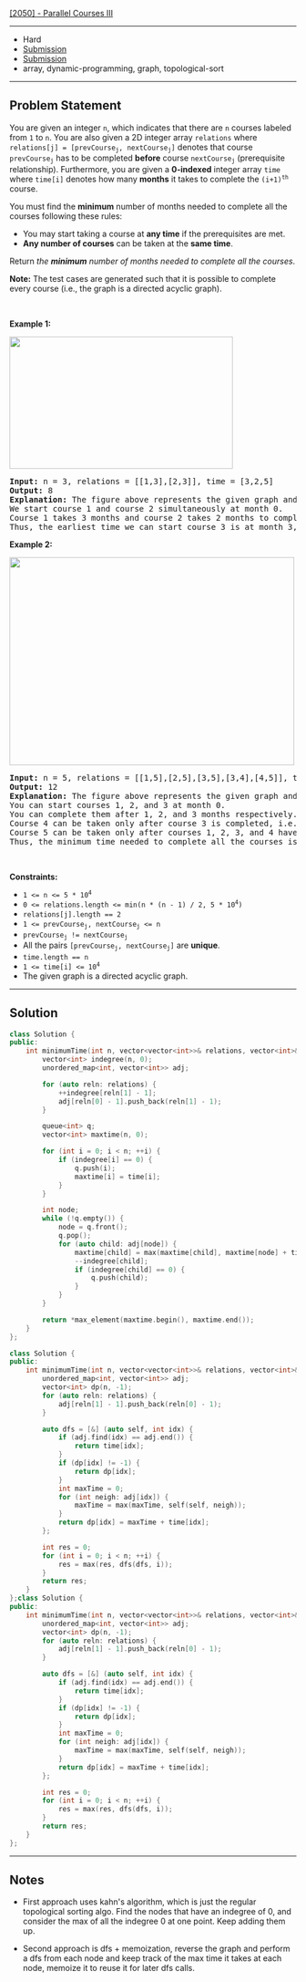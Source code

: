 [[2050] - Parallel Courses III](https://leetcode.com/problems/parallel-courses-iii)

---

- Hard
- [Submission](https://leetcode.com/problems/parallel-courses-iii/submissions/1078151960/)
- [Submission](https://leetcode.com/problems/parallel-courses-iii/submissions/1078158095/)
- array, dynamic-programming, graph, topological-sort

---

## Problem Statement

<p>You are given an integer <code>n</code>, which indicates that there are <code>n</code> courses labeled from <code>1</code> to <code>n</code>. You are also given a 2D integer array <code>relations</code> where <code>relations[j] = [prevCourse<sub>j</sub>, nextCourse<sub>j</sub>]</code> denotes that course <code>prevCourse<sub>j</sub></code> has to be completed <strong>before</strong> course <code>nextCourse<sub>j</sub></code> (prerequisite relationship). Furthermore, you are given a <strong>0-indexed</strong> integer array <code>time</code> where <code>time[i]</code> denotes how many <strong>months</strong> it takes to complete the <code>(i+1)<sup>th</sup></code> course.</p>

<p>You must find the <strong>minimum</strong> number of months needed to complete all the courses following these rules:</p>

<ul>
	<li>You may start taking a course at <strong>any time</strong> if the prerequisites are met.</li>
	<li><strong>Any number of courses</strong> can be taken at the <strong>same time</strong>.</li>
</ul>

<p>Return <em>the <strong>minimum</strong> number of months needed to complete all the courses</em>.</p>

<p><strong>Note:</strong> The test cases are generated such that it is possible to complete every course (i.e., the graph is a directed acyclic graph).</p>

<p>&nbsp;</p>
<p><strong class="example">Example 1:</strong></p>
<strong><img alt="" src="https://assets.leetcode.com/uploads/2021/10/07/ex1.png" style="width: 392px; height: 232px;" /></strong>

<pre>
<strong>Input:</strong> n = 3, relations = [[1,3],[2,3]], time = [3,2,5]
<strong>Output:</strong> 8
<strong>Explanation:</strong> The figure above represents the given graph and the time required to complete each course. 
We start course 1 and course 2 simultaneously at month 0.
Course 1 takes 3 months and course 2 takes 2 months to complete respectively.
Thus, the earliest time we can start course 3 is at month 3, and the total time required is 3 + 5 = 8 months.
</pre>

<p><strong class="example">Example 2:</strong></p>
<strong><img alt="" src="https://assets.leetcode.com/uploads/2021/10/07/ex2.png" style="width: 500px; height: 365px;" /></strong>

<pre>
<strong>Input:</strong> n = 5, relations = [[1,5],[2,5],[3,5],[3,4],[4,5]], time = [1,2,3,4,5]
<strong>Output:</strong> 12
<strong>Explanation:</strong> The figure above represents the given graph and the time required to complete each course.
You can start courses 1, 2, and 3 at month 0.
You can complete them after 1, 2, and 3 months respectively.
Course 4 can be taken only after course 3 is completed, i.e., after 3 months. It is completed after 3 + 4 = 7 months.
Course 5 can be taken only after courses 1, 2, 3, and 4 have been completed, i.e., after max(1,2,3,7) = 7 months.
Thus, the minimum time needed to complete all the courses is 7 + 5 = 12 months.
</pre>

<p>&nbsp;</p>
<p><strong>Constraints:</strong></p>

<ul>
	<li><code>1 &lt;= n &lt;= 5 * 10<sup>4</sup></code></li>
	<li><code>0 &lt;= relations.length &lt;= min(n * (n - 1) / 2, 5 * 10<sup>4</sup>)</code></li>
	<li><code>relations[j].length == 2</code></li>
	<li><code>1 &lt;= prevCourse<sub>j</sub>, nextCourse<sub>j</sub> &lt;= n</code></li>
	<li><code>prevCourse<sub>j</sub> != nextCourse<sub>j</sub></code></li>
	<li>All the pairs <code>[prevCourse<sub>j</sub>, nextCourse<sub>j</sub>]</code> are <strong>unique</strong>.</li>
	<li><code>time.length == n</code></li>
	<li><code>1 &lt;= time[i] &lt;= 10<sup>4</sup></code></li>
	<li>The given graph is a directed acyclic graph.</li>
</ul>


---

## Solution

```cpp
class Solution {
public:
    int minimumTime(int n, vector<vector<int>>& relations, vector<int>& time) {
        vector<int> indegree(n, 0);
        unordered_map<int, vector<int>> adj;

        for (auto reln: relations) {
            ++indegree[reln[1] - 1];
            adj[reln[0] - 1].push_back(reln[1] - 1);
        }

        queue<int> q;
        vector<int> maxtime(n, 0);

        for (int i = 0; i < n; ++i) {
            if (indegree[i] == 0) {
                q.push(i);
                maxtime[i] = time[i];
            }
        }

        int node;
        while (!q.empty()) {
            node = q.front();
            q.pop();
            for (auto child: adj[node]) {
                maxtime[child] = max(maxtime[child], maxtime[node] + time[child]);
                --indegree[child];
                if (indegree[child] == 0) {
                    q.push(child);
                }
            }
        }

        return *max_element(maxtime.begin(), maxtime.end());
    }
};
```

```cpp
class Solution {
public:
    int minimumTime(int n, vector<vector<int>>& relations, vector<int>& time) {
        unordered_map<int, vector<int>> adj;
        vector<int> dp(n, -1);
        for (auto reln: relations) {
            adj[reln[1] - 1].push_back(reln[0] - 1);
        }

        auto dfs = [&] (auto self, int idx) {
            if (adj.find(idx) == adj.end()) {
                return time[idx];
            }
            if (dp[idx] != -1) {
                return dp[idx];
            }
            int maxTime = 0;
            for (int neigh: adj[idx]) {
                maxTime = max(maxTime, self(self, neigh));
            }
            return dp[idx] = maxTime + time[idx];
        };

        int res = 0;
        for (int i = 0; i < n; ++i) {
            res = max(res, dfs(dfs, i));
        }
        return res;
    }
};class Solution {
public:
    int minimumTime(int n, vector<vector<int>>& relations, vector<int>& time) {
        unordered_map<int, vector<int>> adj;
        vector<int> dp(n, -1);
        for (auto reln: relations) {
            adj[reln[1] - 1].push_back(reln[0] - 1);
        }

        auto dfs = [&] (auto self, int idx) {
            if (adj.find(idx) == adj.end()) {
                return time[idx];
            }
            if (dp[idx] != -1) {
                return dp[idx];
            }
            int maxTime = 0;
            for (int neigh: adj[idx]) {
                maxTime = max(maxTime, self(self, neigh));
            }
            return dp[idx] = maxTime + time[idx];
        };

        int res = 0;
        for (int i = 0; i < n; ++i) {
            res = max(res, dfs(dfs, i));
        }
        return res;
    }
};
```

---

## Notes

- First approach uses kahn's algorithm, which is just the regular topological sorting algo. Find the nodes that have an indegree of 0, and consider the max of all the indegree 0 at one point. Keep adding them up.


- Second approach is dfs + memoization, reverse the graph and perform a dfs from each node and keep track of the max time it takes at each node, memoize it to reuse it for later dfs calls.
